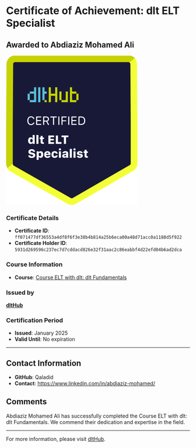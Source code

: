 
# Certificate of Achievement: dlt ELT Specialist

## Awarded to **Abdiaziz Mohamed Ali**

![Course Image](../badges/dlt_ELT_specialist.png)

### Certificate Details
- **Certificate ID**: `ff071477df36553a4df8f6f3e38b4b814a25b6eca00a48d71acc0a1188d5f922`
- **Certificate Holder ID**: `5931d269596c237ec7d7cddacd826e32f31aac2c86eabbf4d22efd04b6ad2dca`

### Course Information
- **Course**: [Course ELT with dlt: dlt Fundamentals](https://github.com/dlt-hub/dlthub-education/tree/main/courses/dlt_fundamentals_dec_2024)

### Issued by
[**dltHub**](https://dlthub.com/) 

### Certification Period
- **Issued**: January 2025
- **Valid Until**: No expiration

---

## Contact Information
- **GitHub**: Qaladid
- **Contact**: https://www.linkedin.com/in/abdiaziz-mohamed/

## Comments
Abdiaziz Mohamed Ali has successfully completed the Course ELT with dlt: dlt Fundamentals. We commend their dedication and expertise in the field.

---

For more information, please visit [dltHub](https://dlthub.com/).
    